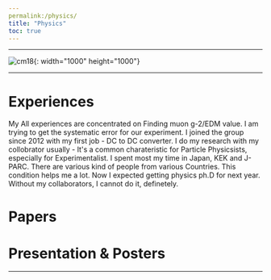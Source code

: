 ```yaml
---
permalink:/physics/
title: "Physics"
toc: true
---
```

* * *
![cm18](https://user-images.githubusercontent.com/35910868/89367755-d6209a00-d714-11ea-883b-1bcd17c1deff.JPG){: width="1000" height="1000"}   
* * *
# Experiences

My All experiences are concentrated on Finding muon g-2/EDM value. I am trying to get the systematic error for our experiment. I joined the group since 2012 with my first job - DC to DC converter. I do my research with my collobrator usually - It's a common charateristic for Particle Physicsists, especially for Experimentalist. I spent most my time in Japan, KEK and J-PARC. There are various kind of people from various Countries. This condition helps me a lot. Now I expected getting physics ph.D for next year. Without my collaborators, I cannot do it, definetely. 

# Papers

# Presentation & Posters


---

